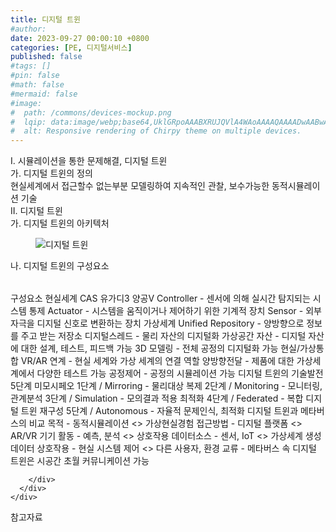 ```yaml
---
title: 디지털 트윈
#author: 
date: 2023-09-27 00:00:10 +0800
categories: [PE, 디지털서비스]
published: false
#tags: []
#pin: false
#math: false
#mermaid: false
#image:
#  path: /commons/devices-mockup.png
#  lqip: data:image/webp;base64,UklGRpoAAABXRUJQVlA4WAoAAAAQAAAADwAABwAAQUxQSDIAAAARL0AmbZurmr57yyIiqE8oiG0bejIYEQTgqiDA9vqnsUSI6H+oAERp2HZ65qP/VIAWAFZQOCBCAAAA8AEAnQEqEAAIAAVAfCWkAALp8sF8rgRgAP7o9FDvMCkMde9PK7euH5M1m6VWoDXf2FkP3BqV0ZYbO6NA/VFIAAAA
#  alt: Responsive rendering of Chirpy theme on multiple devices.
---
```


<div class="post-wrap">
  <div class="para">
    <div class="para-title">
      I. 시뮬레이션을 통한 문제해결, 디지털 트윈
    </div>
    <div class="para-cntnt">
      <div class="para">
        <div class="para-title">
          가. 디지털 트윈의 정의
        </div>
        <div class="para-cntnt">
            현실세계에서 접근할수 없는부분 모델링하여 지속적인 관찰, 보수가능한 동적시뮬레이션 기술
        </div>
      </div>
    </div>
  </div>
  
  <div class="para">
    <div class="para-title">
      II. 디지털 트윈
    </div>
    <div class="para-cntnt">
      <div class="para">
        <div class="para-title">
          가. 디지털 트윈의 아키텍처
        </div>
        <div class="para-cntnt">
          <figure class="post-figure">
            <img src="/assets/img/posts/디지털-트윈.png" alt="디지털 트윈">
<!--            <figcaption>Source: Unveiling the Metaverse: Exploring Emerging Trends, Multifaceted Perspectives, and Future Challenges</figcaption>-->
          </figure>
        </div>
      </div>
      <div class="para">
        <div class="para-title">
          나. 디지털 트윈의 구성요소
        </div>
        <div class="para-cntnt">
          <table class="post-table">
          </table>
          구성요소
  현실세계 CAS 유가디3 양공V
    Controller - 센서에 의해 실시간 탐지되는 시스템 통제
    Actuator - 시스템을 움직이거나 제어하기 위한 기계적 장치
    Sensor - 외부 자극을 디지털 신호로 변환하는 장치
  가상세계
    Unified Repository - 양방향으로 정보를 주고 받는 저장소
    디지털스레드 - 물리 자산의 디지털화
    가상공간 자산 - 디지털 자산에 대한 설계, 테스트, 피드백 가능
    3D 모델링 - 전체 공정의 디지털화 가능
  현실/가상통합
    VR/AR 연계 - 현실 세계와 가상 세계의 연결 역할
    양방향전달 - 제품에 대한 가상세계에서 다양한 테스트 가능
    공정제어 - 공정의 시뮬레이션 가능
디지털 트윈의 기술발전 5단계 미모시페오
  1단계 / Mirroring - 물리대상 복제
  2단계 / Monitoring - 모니터링, 관계분석
  3단계 / Simulation - 모의결과 적용 최적화
  4단계 / Federated - 복합 디지털 트윈 재구성
  5단계 / Autonomous - 자율적 문제인식, 최적화
디지털 트윈과 메타버스의 비교
  목적 - 동적시뮬레이션 &lt;&gt; 가상현실경험
  접근방법 - 디지털 플랫폼 &lt;&gt; AR/VR 기기
  활동 - 예측, 분석 &lt;&gt; 상호작용
  데이터소스 - 센서, IoT &lt;&gt; 가상세계 생성 데이터
  상호작용 - 현실 시스템 제어 &lt;&gt; 다른 사용자, 환경 교류
- 메타버스 속 디지털 트윈은 시공간 초월 커뮤니케이션 가능

        </div>
      </div>
    </div>
  </div>

  <div class="refr-wrap">
    <div class="refr-title">
        참고자료
    </div>
    <ol class="refr-list">
    <!--    <li>(나현식, 최대선) <a target="_blank" href="https://scienceon.kisti.re.kr/commons/util/originalView.do?cn=JAKO202225948430499&oCn=JAKO202225948430499&dbt=JAKO&journal=NJOU00291864">메타버스 보안 위협 요소 및 대응 방안 검토</a></li>-->
    <!--    <li>(M. Uddin, S. Manickam, H. Ullah, M. Obaidat and A. Dandoush) <a target="_blank" href="https://ieeexplore.ieee.org/abstract/document/10138386">Unveiling the Metaverse: Exploring Emerging Trends, Multifaceted Perspectives, and Future Challenges</a></li>-->
    </ol>
  </div>
</div>
